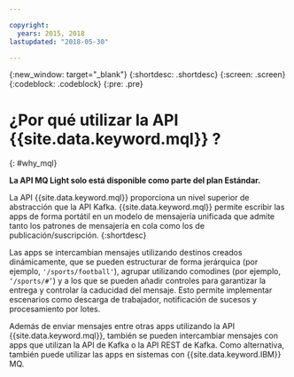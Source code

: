 ```yaml
---

copyright:
  years: 2015, 2018
lastupdated: "2018-05-30"

---
```


{:new_window: target="_blank"}
{:shortdesc: .shortdesc}
{:screen: .screen}
{:codeblock: .codeblock}
{:pre: .pre}

# ¿Por qué utilizar la API {{site.data.keyword.mql}} ?
{: #why_mql}

**La API MQ Light solo está disponible como parte del plan Estándar.**
<br/>

La API {{site.data.keyword.mql}} proporciona un nivel superior de abstracción que la API Kafka. {{site.data.keyword.mql}} permite escribir las apps de forma portátil en un modelo de mensajería unificada que admite tanto los patrones de mensajería en cola como los de publicación/suscripción. 
{:shortdesc}

Las apps se intercambian mensajes utilizando destinos creados dinámicamente, que se pueden estructurar de forma jerárquica (por ejemplo, <code>'/sports/football'</code>), agrupar utilizando comodines (por ejemplo,
<code>‘/sports/#’</code>) y a los que se pueden añadir controles para garantizar la entrega y controlar la caducidad del mensaje.
Esto permite implementar escenarios como descarga de trabajador, notificación de sucesos y procesamiento por lotes.

Además de enviar mensajes entre otras apps utilizando la API {{site.data.keyword.mql}}, también se pueden intercambiar mensajes con apps que utilizan la API de Kafka o la API REST de Kafka. Como alternativa, también puede utilizar las apps en sistemas con {{site.data.keyword.IBM}} MQ.


